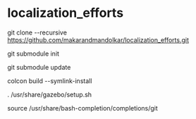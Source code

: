 # localization_efforts

git clone --recursive https://github.com/makarandmandolkar/localization_efforts.git

git submodule init

git submodule update

colcon build --symlink-install


. /usr/share/gazebo/setup.sh

source /usr/share/bash-completion/completions/git

